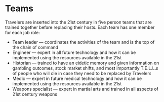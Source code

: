 # Teams

Travelers are inserted into the 21st century in five person teams that are trained together before replacing their hosts. Each team has one member for each job role:

* Team leader &mdash; coordinates the activities of the team and is the top of the chain of command
* Engineer &mdash; expert in all future technology and how it can be implemented using the resources available in the 21st
* Historian &mdash; trained to have an eidetic memory and given information on gambling outcomes, stock market shifts, and most importantly T.E.L.L.s of people who will die in case they need to be replaced by Travelers
* Medic &mdash; expert in future medical technology and how it can be implemented using the resources available in the 21st
* Weapons specialist &mdash; expert in martial arts and trained in all aspects of 21st century weapons
